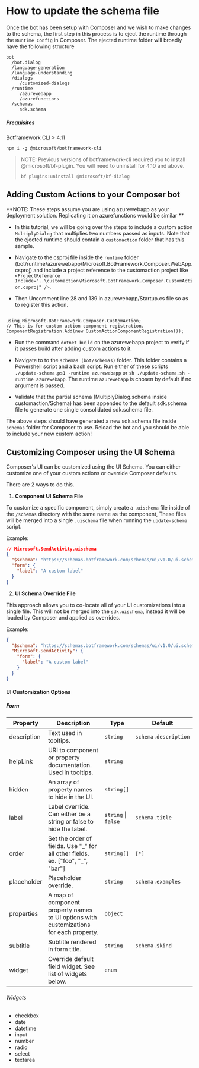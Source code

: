 # How to update the schema file

Once the bot has been setup with Composer and we wish to make changes to the schema, the first step in this process is to eject the runtime through the `Runtime Config` in Composer. The ejected runtime folder will broadly have the following structure

```
bot
  /bot.dialog
  /language-generation
  /language-understanding
  /dialogs
     /customized-dialogs
  /runtime
     /azurewebapp
     /azurefunctions
  /schemas
     sdk.schema
```

##### Prequisites

Botframework CLI > 4.11

```
npm i -g @microsoft/botframework-cli
```

> NOTE: Previous versions of botframework-cli required you to install @microsoft/bf-plugin. You will need to uninstall for 4.10 and above.
>
> ```
> bf plugins:uninstall @microsoft/bf-dialog
> ```

## Adding Custom Actions to your Composer bot

**NOTE: These steps assume you are using azurewebapp as your deployment solution. Replicating it on azurefunctions would be similar
**

- In this tutorial, we will be going over the steps to include a custom action `MultiplyDialog` that multiplies two numbers passed as inputs. Note that the ejected runtime should contain a `customaction` folder that has this sample.

- Navigate to the csproj file inside the `runtime` folder (bot/runtime/azurewebapp/Microsoft.BotFramework.Composer.WebApp.csproj) and include a project reference to the customaction project like `<ProjectReference Include="..\customaction\Microsoft.BotFramework.Composer.CustomAction.csproj" />`.

- Then Uncomment line 28 and 139 in azurewebapp/Startup.cs file so as to register this action.

```

using Microsoft.BotFramework.Composer.CustomAction;
// This is for custom action component registration.
ComponentRegistration.Add(new CustomActionComponentRegistration());

```

- Run the command `dotnet build` on the azurewebapp project to verify if it passes build after adding custom actions to it.

- Navigate to to the `schemas (bot/schemas)` folder. This folder contains a Powershell script and a bash script. Run either of these scripts `./update-schema.ps1 -runtime azurewebapp` or `sh ./update-schema.sh -runtime azurewebapp`. The runtime `azurewebapp` is chosen by default if no argument is passed.

- Validate that the partial schema (MultiplyDialog.schema inside customaction/Schema) has been appended to the default sdk.schema file to generate one single consolidated sdk.schema file.

The above steps should have generated a new sdk.schema file inside `schemas` folder for Composer to use. Reload the bot and you should be able to include your new custom action!

## Customizing Composer using the UI Schema

Composer's UI can be customized using the UI Schema. You can either customize one of your custom actions or override Composer defaults.

There are 2 ways to do this.

1. **Component UI Schema File**

To customize a specific component, simply create a `.uischema` file inside of the `/schemas` directory with the same name as the component, These files will be merged into a single `.uischema` file when running the `update-schema` script.

Example:

```json
// Microsoft.SendActivity.uischema
{
  "$schema": "https://schemas.botframework.com/schemas/ui/v1.0/ui.schema",
  "form": {
    "label": "A custom label"
  }
}
```

2. **UI Schema Override File**

This approach allows you to co-locate all of your UI customizations into a single file. This will not be merged into the `sdk.uischema`, instead it will be loaded by Composer and applied as overrides.

Example:

```json
{
  "$schema": "https://schemas.botframework.com/schemas/ui/v1.0/ui.schema",
  "Microsoft.SendActivity": {
    "form": {
      "label": "A custom label"
    }
  }
}
```

#### UI Customization Options

##### Form

| **Property** | **Description**                                                                        | **Type**            | **Default**          |
| ------------ | -------------------------------------------------------------------------------------- | ------------------- | -------------------- |
| description  | Text used in tooltips.                                                                 | `string`            | `schema.description` |
| helpLink     | URI to component or property documentation. Used in tooltips.                          | `string`            |                      |
| hidden       | An array of property names to hide in the UI.                                          | `string[]`          |                      |
| label        | Label override. Can either be a string or false to hide the label.                     | `string` \| `false` | `schema.title`       |
| order        | Set the order of fields. Use "\_" for all other fields. ex. ["foo", "_", "bar"]        | `string[]`          | `[*]`                |
| placeholder  | Placeholder override.                                                                  | `string`            | `schema.examples`    |
| properties   | A map of component property names to UI options with customizations for each property. | `object`            |                      |
| subtitle     | Subtitle rendered in form title.                                                       | `string`            | `schema.$kind`       |
| widget       | Override default field widget. See list of widgets below.                              | `enum`              |                      |

###### Widgets

- checkbox
- date
- datetime
- input
- number
- radio
- select
- textarea
